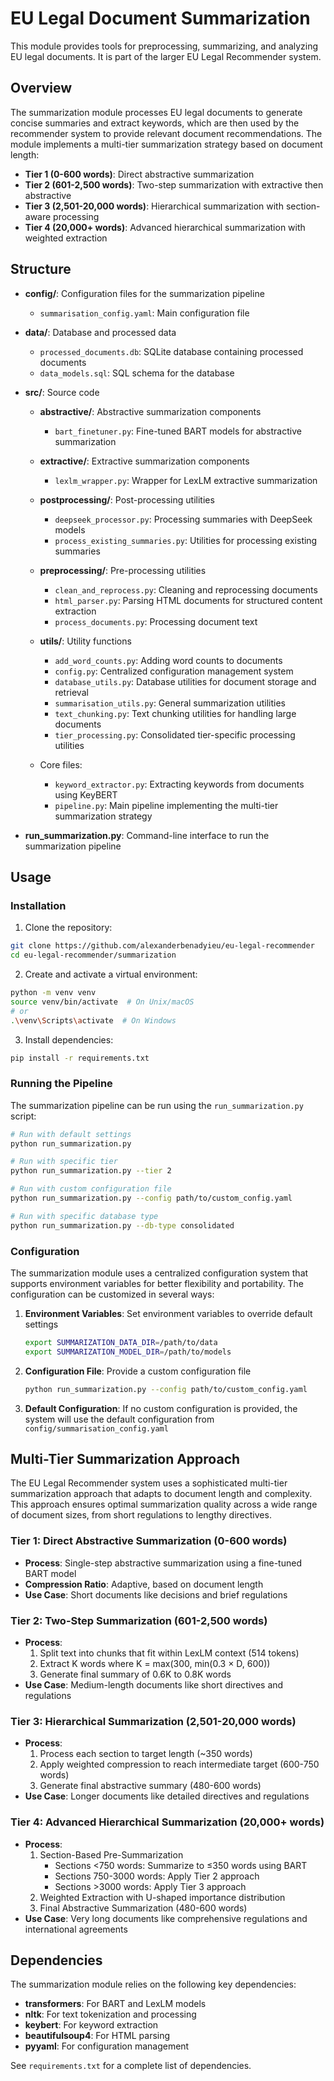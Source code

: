 # EU Legal Document Summarization

This module provides tools for preprocessing, summarizing, and analyzing EU legal documents. It is part of the larger EU Legal Recommender system.

## Overview

The summarization module processes EU legal documents to generate concise summaries and extract keywords, which are then used by the recommender system to provide relevant document recommendations. The module implements a multi-tier summarization strategy based on document length:

- **Tier 1 (0-600 words)**: Direct abstractive summarization
- **Tier 2 (601-2,500 words)**: Two-step summarization with extractive then abstractive
- **Tier 3 (2,501-20,000 words)**: Hierarchical summarization with section-aware processing
- **Tier 4 (20,000+ words)**: Advanced hierarchical summarization with weighted extraction

## Structure

- **config/**: Configuration files for the summarization pipeline
  - `summarisation_config.yaml`: Main configuration file

- **data/**: Database and processed data
  - `processed_documents.db`: SQLite database containing processed documents
  - `data_models.sql`: SQL schema for the database

- **src/**: Source code
  - **abstractive/**: Abstractive summarization components
    - `bart_finetuner.py`: Fine-tuned BART models for abstractive summarization
  
  - **extractive/**: Extractive summarization components
    - `lexlm_wrapper.py`: Wrapper for LexLM extractive summarization

  - **postprocessing/**: Post-processing utilities
    - `deepseek_processor.py`: Processing summaries with DeepSeek models
    - `process_existing_summaries.py`: Utilities for processing existing summaries

  - **preprocessing/**: Pre-processing utilities
    - `clean_and_reprocess.py`: Cleaning and reprocessing documents
    - `html_parser.py`: Parsing HTML documents for structured content extraction
    - `process_documents.py`: Processing document text

  - **utils/**: Utility functions
    - `add_word_counts.py`: Adding word counts to documents
    - `config.py`: Centralized configuration management system
    - `database_utils.py`: Database utilities for document storage and retrieval
    - `summarisation_utils.py`: General summarization utilities
    - `text_chunking.py`: Text chunking utilities for handling large documents
    - `tier_processing.py`: Consolidated tier-specific processing utilities

  - Core files:
    - `keyword_extractor.py`: Extracting keywords from documents using KeyBERT
    - `pipeline.py`: Main pipeline implementing the multi-tier summarization strategy

- **run_summarization.py**: Command-line interface to run the summarization pipeline

## Usage

### Installation

1. Clone the repository:
```bash
git clone https://github.com/alexanderbenadyieu/eu-legal-recommender
cd eu-legal-recommender/summarization
```

2. Create and activate a virtual environment:
```bash
python -m venv venv
source venv/bin/activate  # On Unix/macOS
# or
.\venv\Scripts\activate  # On Windows
```

3. Install dependencies:
```bash
pip install -r requirements.txt
```

### Running the Pipeline

The summarization pipeline can be run using the `run_summarization.py` script:

```bash
# Run with default settings
python run_summarization.py

# Run with specific tier
python run_summarization.py --tier 2

# Run with custom configuration file
python run_summarization.py --config path/to/custom_config.yaml

# Run with specific database type
python run_summarization.py --db-type consolidated
```

### Configuration

The summarization module uses a centralized configuration system that supports environment variables for better flexibility and portability. The configuration can be customized in several ways:

1. **Environment Variables**: Set environment variables to override default settings
   ```bash
   export SUMMARIZATION_DATA_DIR=/path/to/data
   export SUMMARIZATION_MODEL_DIR=/path/to/models
   ```

2. **Configuration File**: Provide a custom configuration file
   ```bash
   python run_summarization.py --config path/to/custom_config.yaml
   ```

3. **Default Configuration**: If no custom configuration is provided, the system will use the default configuration from `config/summarisation_config.yaml`


## Multi-Tier Summarization Approach

The EU Legal Recommender system uses a sophisticated multi-tier summarization approach that adapts to document length and complexity. This approach ensures optimal summarization quality across a wide range of document sizes, from short regulations to lengthy directives.

### Tier 1: Direct Abstractive Summarization (0-600 words)

- **Process**: Single-step abstractive summarization using a fine-tuned BART model
- **Compression Ratio**: Adaptive, based on document length
- **Use Case**: Short documents like decisions and brief regulations

### Tier 2: Two-Step Summarization (601-2,500 words)

- **Process**:
  1. Split text into chunks that fit within LexLM context (514 tokens)
  2. Extract K words where K = max(300, min(0.3 × D, 600))
  3. Generate final summary of 0.6K to 0.8K words
- **Use Case**: Medium-length documents like short directives and regulations

### Tier 3: Hierarchical Summarization (2,501-20,000 words)

- **Process**:
  1. Process each section to target length (~350 words)
  2. Apply weighted compression to reach intermediate target (600-750 words)
  3. Generate final abstractive summary (480-600 words)
- **Use Case**: Longer documents like detailed directives and regulations

### Tier 4: Advanced Hierarchical Summarization (20,000+ words)

- **Process**:
  1. Section-Based Pre-Summarization
     - Sections <750 words: Summarize to ≤350 words using BART
     - Sections 750-3000 words: Apply Tier 2 approach
     - Sections >3000 words: Apply Tier 3 approach
  2. Weighted Extraction with U-shaped importance distribution
  3. Final Abstractive Summarization (480-600 words)
- **Use Case**: Very long documents like comprehensive regulations and international agreements

## Dependencies

The summarization module relies on the following key dependencies:

- **transformers**: For BART and LexLM models
- **nltk**: For text tokenization and processing
- **keybert**: For keyword extraction
- **beautifulsoup4**: For HTML parsing
- **pyyaml**: For configuration management

See `requirements.txt` for a complete list of dependencies.

